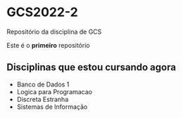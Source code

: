 # GCS2022-2
Repositório da disciplina de GCS

Este é o **primeiro** repositório

## Disciplinas que estou cursando agora
- Banco de Dados 1
- Logica para Programacao
- Discreta Estranha
- Sistemas de Informação
